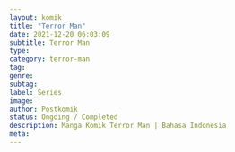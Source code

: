 ```yaml
---
layout: komik
title: "Terror Man"
date: 2021-12-20 06:03:09
subtitle: Terror Man
type: 
category: terror-man
tag: 
genre: 
subtag: 
label: Series
image: 
author: Postkomik
status: Ongoing / Completed
description: Manga Komik Terror Man | Bahasa Indonesia
meta: 
---
```

